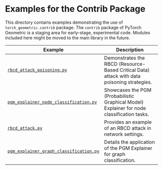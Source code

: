 # Examples for the Contrib Package

This directory contains examples demonstrating the use of `torch_geometric.contrib` package. The `contrib` package of PyTorch Geometric is a staging area for early-stage, experimental code. Modules included here might be moved to the main library in the future.

| Example                                                                            | Description                                                                                 |
| ---------------------------------------------------------------------------------- | ------------------------------------------------------------------------------------------- |
| [`rbcd_attack_poisoning.py`](./rbcd_attack_poisoning.py)                           | Demonstrates the RBCD (Resource-Based Critical Data) attack with data poisoning strategies. |
| [`pgm_explainer_node_classification.py`](./pgm_explainer_node_classification.py)   | Showcases the PGM (Probabilistic Graphical Model) Explainer for node classification tasks.  |
| [`rbcd_attack.py`](./rbcd_attack.py)                                               | Provides an example of an RBCD attack in network settings.                                  |
| [`pgm_explainer_graph_classification.py`](./pgm_explainer_graph_classification.py) | Details the application of the PGM Explainer for graph classification.                      |

